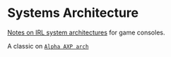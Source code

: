 # Systems Architecture

[Notes on IRL system architectures](https://www.copetti.org) for game consoles.

A classic on [`Alpha AXP arch`](https://github.com/user-attachments/files/17793487/dick-sites-alpha-axp-architecture.pdf)
